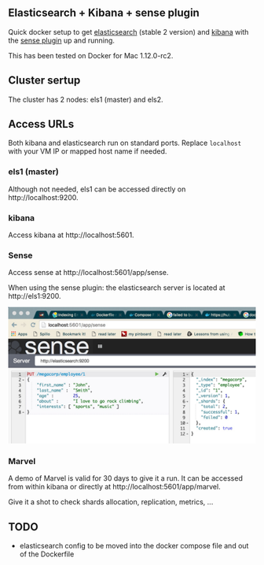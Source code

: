 ## Elasticsearch + Kibana + sense plugin

Quick docker setup to get [elasticsearch](https://hub.docker.com/_/elasticsearch/) (stable 2 version) and [kibana](https://hub.docker.com/_/kibana/) with the [sense plugin](https://github.com/elastic/sense) up and running.

This has been tested on Docker for Mac  1.12.0-rc2.

## Cluster sertup

The cluster has 2 nodes: els1 (master) and els2.

## Access URLs

Both kibana and elasticsearch run on standard ports. Replace `localhost` with your VM IP or mapped host name if needed.

### els1 (master)

Although not needed, els1 can be accessed directly on http://localhost:9200.

### kibana

Access kibana at http://localhost:5601.

### Sense

Access sense at http://localhost:5601/app/sense.

When using the sense plugin: the elasticsearch server is located at http://els1:9200.

![alt text](https://raw.githubusercontent.com/olibob/dels/master/docs/sense.png)

### Marvel

A demo of Marvel is valid for 30 days to give it a run. It can be accessed from within kibana or directly at http://localhost:5601/app/marvel.

Give it a shot to check shards allocation, replication, metrics, ...

## TODO

- elasticsearch config to be moved into the docker compose file and out of the Dockerfile
